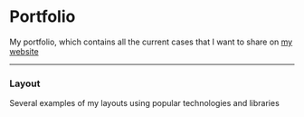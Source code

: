 # Portfolio
My portfolio, which contains all the current cases that I want to share on [my website](https://ck1e.ru "ck1e")

---

### Layout
Several examples of my layouts using popular technologies and libraries